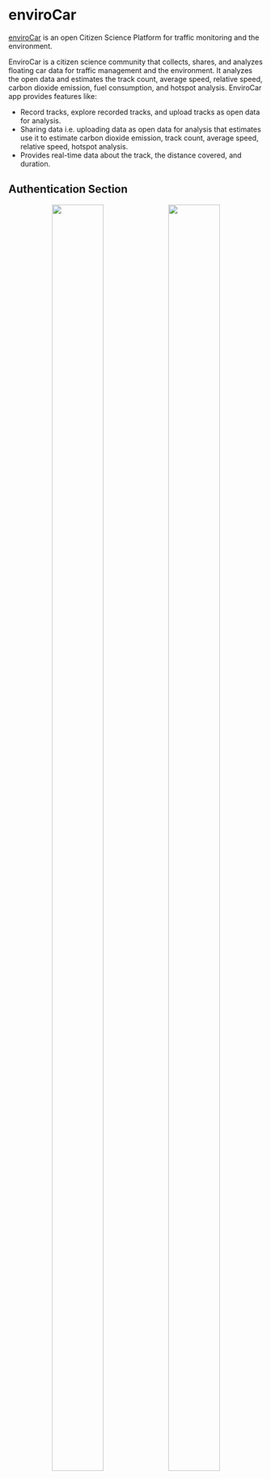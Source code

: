 # enviroCar 

[enviroCar](https://envirocar.org/) is an open Citizen Science Platform for traffic monitoring and the environment.

EnviroCar is a citizen science community that collects, shares, and analyzes floating car data for traffic management and the environment. It analyzes the open data and estimates the track count, average speed, relative speed, carbon dioxide emission, fuel consumption, and hotspot analysis. EnviroCar app provides features like:

- Record tracks, explore recorded tracks, and upload tracks as open data for analysis.
- Sharing data i.e. uploading data as open data for analysis that estimates use it to estimate carbon dioxide emission, track count, average speed, relative speed, hotspot analysis.
- Provides real-time data about the track, the distance covered, and duration.

## Authentication Section

<p align = "center">
  
<img src = "https://user-images.githubusercontent.com/55757584/112730672-e235c200-8f58-11eb-9332-8de9162f68de.jpeg" height = "80%" width = "45%"/>

<img src = "https://user-images.githubusercontent.com/55757584/112730686-f1b50b00-8f58-11eb-987f-29adf2f592ec.jpeg" height = "80%" width = "45%"/>

</p>
